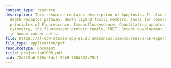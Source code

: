 ```yaml
---
content_type: resource
description: This resource contains description of Apoptosis. It also explains the
  death receptor pathway, death ligand family members, tools for observing apoptosis,
  principles of Fluorescence, Immunofluorescence, Quantitating apoptosis using flow
  cytometry, the fluorescent protein family, FRET, Recent development ?XIAP is important
  in human cancer cells.
file: https://ol-ocw-studio-app-qa.s3.amazonaws.com/courses/7-16-experimental-molecular-biology-biotechnology-ii-spring-2005/72d515a6569afdcf04b9780d407c79d1_projectlab2005.pdf
file_type: application/pdf
resourcetype: Document
title: projectlab2005.pdf
uid: 72d515a6-569a-fdcf-04b9-780d407c79d1
---
```

